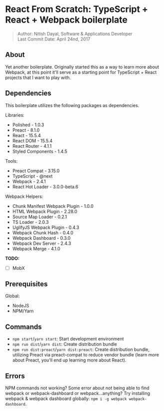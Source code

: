 # React From Scratch: TypeScript + React + Webpack boilerplate

> Author: Nitish Dayal, Software & Applications Developer  
> Last Commit Date: April 24nd, 2017

## About

Yet another boilerplate. Originally started this as a way to learn more about Webpack,
  at this point it'll serve as a starting point for TypeScript + React projects that
  I want to play with.

## Dependencies

This boilerplate utilizes the following packages as dependencies.

Libraries:

-   Polished - 1.0.3
-   Preact - 8.1.0
-   React - 15.5.4
-   React DOM - 15.5.4
-   React Router - 4.1.1
-   Styled Components - 1.4.5

Tools:

-   Preact Compat - 3.15.0
-   TypeScript - @next
-   Webpack - 2.4.1
-   React Hot Loader - 3.0.0-beta.6

Webpack Helpers:

-   Chunk Manifest Webpack Plugin - 1.0.0
-   HTML Webpack Plugin - 2.28.0
-   Source Map Loader - 0.2.1
-   TS Loader - 2.0.3
-   UglifyJS Webpack Plugin - 0.4.3
-   Webpack Chunk Hash - 0.4.0
-   Webpack Dashboard - 0.3.0
-   Webpack Dev Server - 2.4.3
-   Webpack Merge - 4.1.0

**TODO:**

-   [ ] MobX

## Prerequisites

Global:

-   NodeJS
-   NPM/Yarn

## Commands

-   `npm start`/`yarn start`: Start development environment
-   `npm run dist`/`yarn dist`: Create distribution bundle
-   `npm run dist:preact`/`yarn dist:preact`: Create distribution bundle, utilizing Preact via preact-compat to reduce vendor bundle (learn more about Preact, you'll end up learning more about React).

## Errors

NPM commands not working? Some error about not being able to find webpack or
  webpack-dashboard or webpack...anything? Try installing webpack & webpack dashboard
  globally: `npm i -g webpack webpack-dashboard`.

